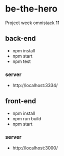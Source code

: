 # be-the-hero
Project week omnistack 11

## back-end
- npm install
- npm start
- npm test

### server
- http://localhost:3334/


## front-end
- npm install
- npm run build
- npm start

### server
- http://localhost:3000/

